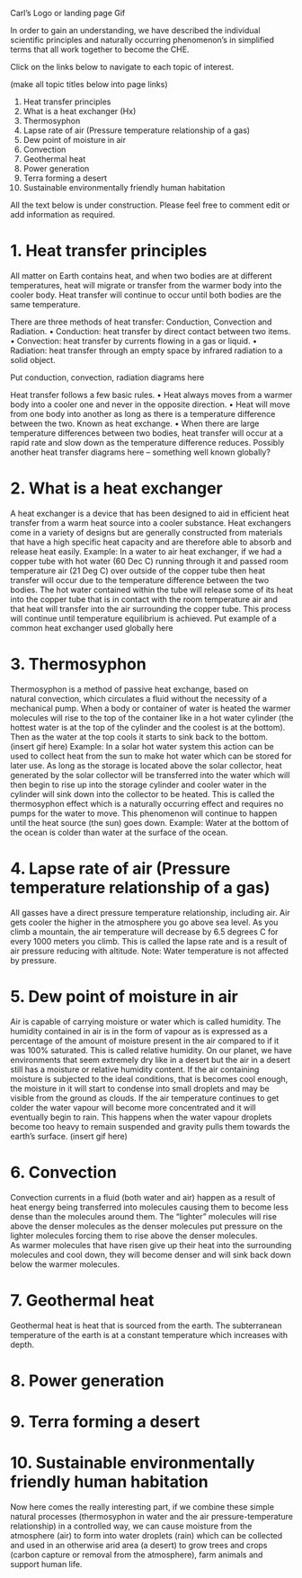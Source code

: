 Carl’s Logo or landing page Gif

In order to gain an understanding, we have described the individual scientific principles and naturally occurring phenomenon’s in simplified terms that all work together to become the CHE.

Click on the links below to navigate to each topic of interest.

(make all topic titles below into page links)

1.	Heat transfer principles 
2.	What is a heat exchanger (Hx)
3.	Thermosyphon
4.	Lapse rate of air (Pressure temperature relationship of a gas)
5.	Dew point of moisture in air
6.	Convection
7.	Geothermal heat
8.	Power generation
9.	Terra forming a desert
10.	Sustainable environmentally friendly human habitation

All the text below is under construction. Please feel free to comment edit or add information as required.

# 1.	Heat transfer principles

All matter on Earth contains heat, and when two bodies are at different temperatures, heat will migrate or transfer from the warmer body into the cooler body. Heat transfer will continue to occur until both bodies are the same temperature.

There are three methods of heat transfer: Conduction, Convection and Radiation.
•	Conduction: heat transfer by direct contact between two items.
•	Convection: heat transfer by currents flowing in a gas or liquid.
•	Radiation: heat transfer through an empty space by infrared radiation to a solid object.

Put conduction, convection, radiation diagrams here

Heat transfer follows a few basic rules.
•	Heat always moves from a warmer body into a cooler one and never in the opposite direction. 
•	Heat will move from one body into another as long as there is a temperature difference between the two. Known as heat exchange. 
•	When there are large temperature differences between two bodies, heat transfer will occur at a rapid rate and slow down as the temperature difference reduces.
Possibly another heat transfer diagrams here – something well known globally?

# 2. What is a heat exchanger

A heat exchanger is a device that has been designed to aid in efficient heat transfer from a warm heat source into a cooler substance. 
Heat exchangers come in a variety of designs but are generally constructed from materials that have a high specific heat capacity and are therefore able to absorb and release heat easily. 
Example: In a water to air heat exchanger, if we had a copper tube with hot water (60 Dec C) running through it and passed room temperature air (21 Deg C) over outside of the copper tube then heat transfer will occur due to the temperature difference between the two bodies. The hot water contained within the tube will release some of its heat into the copper tube that is in contact with the room temperature air and that heat will transfer into the air surrounding the copper tube. This process will continue until temperature equilibrium is achieved.
Put example of a common heat exchanger used globally here

# 3. Thermosyphon

Thermosyphon is a method of passive heat exchange, based on natural convection, which circulates a fluid without the necessity of a mechanical pump.
When a body or container of water is heated the warmer molecules will rise to the top of the container like in a hot water cylinder (the hottest water is at the top of the cylinder and the coolest is at the bottom). Then as the water at the top cools it starts to sink back to the bottom. 
(insert gif here)
Example:  In a solar hot water system this action can be used to collect heat from the sun to make hot water which can be stored for later use. As long as the storage is located above the solar collector, heat generated by the solar collector will be transferred into the water which will then begin to rise up into the storage cylinder and cooler water in the cylinder will sink down into the collector to be heated. This is called the thermosyphon effect which is a naturally occurring effect and requires no pumps for the water to move. This phenomenon will continue to happen until the heat source (the sun) goes down. 
Example:  Water at the bottom of the ocean is colder than water at the surface of the ocean.

# 4. Lapse rate of air (Pressure temperature relationship of a gas)

All gasses have a direct pressure temperature relationship, including air. Air gets cooler the higher in the atmosphere you go above sea level. As you climb a mountain, the air temperature will decrease by 6.5 degrees C for every 1000 meters you climb. This is called the lapse rate and is a result of air pressure reducing with altitude.
Note: Water temperature is not affected by pressure. 

# 5. Dew point of moisture in air

Air is capable of carrying moisture or water which is called humidity. The humidity contained in air is in the form of vapour as is expressed as a percentage of the amount of moisture present in the air compared to if it was 100% saturated. This is called relative humidity.
On our planet, we have environments that seem extremely dry like in a desert but the air in a desert still has a moisture or relative humidity content. 
If the air containing moisture is subjected to the ideal conditions, that is becomes cool enough, the moisture in it will start to condense into small droplets and may be visible from the ground as clouds. If the air temperature continues to get colder the water vapour will become more concentrated and it will eventually begin to rain. This happens when the water vapour droplets become too heavy to remain suspended and gravity pulls them towards the earth’s surface.
(insert gif here)

# 6. Convection

Convection currents in a fluid (both water and air) happen as a result of heat energy being transferred into molecules causing them to become less dense than the molecules around them. The “lighter” molecules will rise above the denser molecules as the denser molecules put pressure on the lighter molecules forcing them to rise above the denser molecules.  
As warmer molecules that have risen give up their heat into the surrounding molecules and cool down, they will become denser and will sink back down below the warmer molecules.

# 7. Geothermal heat

Geothermal heat is heat that is sourced from the earth. The subterranean temperature of the earth is at a constant temperature which increases with depth. 

# 8. Power generation

# 9. Terra forming a desert

# 10. Sustainable environmentally friendly human habitation

Now here comes the really interesting part, if we combine these simple natural processes (thermosyphon in water and the air pressure-temperature relationship) in a controlled way, we can cause moisture from the atmosphere (air) to form into water droplets (rain) which can be collected and used in an otherwise arid area (a desert) to grow trees and crops (carbon capture or removal from the atmosphere), farm animals and support human life. 

